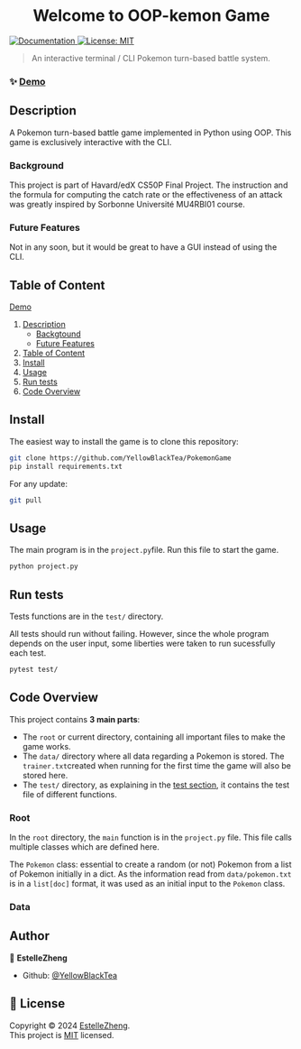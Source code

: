 <h1 align="center">Welcome to OOP-kemon Game</h1>
<p>
  <a href="https://github.com/YellowBlackTea/PokemonGame" target="_blank">
    <img alt="Documentation" src="https://img.shields.io/badge/documentation-yes-brightgreen.svg" />
  </a>
  <a href="https://github.com/YellowBlackTea/PokemonGame/blob/main/LICENSE" target="_blank">
    <img alt="License: MIT" src="https://img.shields.io/badge/License-MIT-yellow.svg" />
  </a>
</p>

> An interactive terminal / CLI Pokemon turn-based battle system.

### ✨ [Demo](https://github.com/YellowBlackTea/PokemonGame)

## Description
A Pokemon turn-based battle game implemented in Python using OOP. This game is exclusively interactive with the CLI. 

### Background
This project is part of Havard/edX CS50P Final Project. The instruction and the formula for computing the catch rate or the effectiveness of an attack was greatly inspired by Sorbonne Université MU4RBI01 course.

### Future Features
Not in any soon, but it would be great to have a GUI instead of using the CLI.

## Table of Content
[Demo](#✨-demo)
1. [Description](#description)
    - [Backgtound](#background)
    - [Future Features](#future-features)
2. [Table of Content](#table-of-content)
3. [Install](#install)
4. [Usage](#usage)
5. [Run tests](#run-tests)
6. [Code Overview](#code-overview)

## Install
The easiest way to install the game is to clone this repository:
```sh
git clone https://github.com/YellowBlackTea/PokemonGame
pip install requirements.txt
```
For any update:
```sh
git pull
```

## Usage
The main program is in the `project.py`file. Run this file to start the game.
```sh
python project.py
```

## Run tests
Tests functions are in the `test/` directory. 

All tests should run without failing. However, since the whole program depends on the user input, some liberties were taken to run sucessfully each test.
```sh
pytest test/
```

## Code Overview
This project contains **3 main parts**:
- The `root` or current directory, containing all important files to make the game works.
- The `data/` directory where all data regarding a Pokemon is stored. The `trainer.txt`created when running for the first time the game will also be stored here.
- The `test/` directory, as explaining in the [test section](#run-tests), it contains the test file of different functions.

### Root
In the `root` directory, the `main` function is in the `project.py` file. This file calls multiple classes which are defined here.

The `Pokemon` class: essential to create a random (or not) Pokemon from a list of Pokemon initially in a dict. As the information read from `data/pokemon.txt` is in a `list[doc]` format, it was used as an initial input to the `Pokemon` class.



### Data

## Author

👤 **EstelleZheng**

* Github: [@YellowBlackTea](https://github.com/YellowBlackTea)

## 📝 License

Copyright © 2024 [EstelleZheng](https://github.com/YellowBlackTea).<br />
This project is [MIT](https://github.com/YellowBlackTea/PokemonGame/blob/main/LICENSE) licensed.
